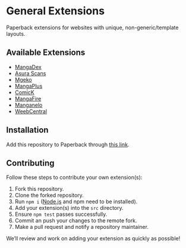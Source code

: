# General Extensions

Paperback extensions for websites with unique, non-generic/template layouts.

## Available Extensions

- [MangaDex](https://mangadex.org)
- [Asura Scans](https://asuracomic.net)
- [Mgeko](https://mgeko.cc)
- [MangaPlus](https://mangaplus.shueisha.co.jp)
- [ComicK](https://comick.io)
- [MangaFire](https://mangafire.to)
- [Manganelo](https://m.manganelo.com)
- [WeebCentral](https://weebcentral.com)

## Installation

Add this repository to Paperback through [this link](https://paperback-community.github.io/general-extensions/0.9/stable).

## Contributing

Follow these steps to contribute your own extension(s):

1. Fork this repository.
2. Clone the forked repository.
3. Run `npm i` ([Node.js](https://nodejs.org) and npm need to be installed).
4. Add your extension(s) into the `src` directory.
5. Ensure `npm test` passes successfully.
6. Commit an push your changes to the remote fork.
7. Make a pull request and notify a repository maintainer.

We’ll review and work on adding your extension as quickly as possible!
